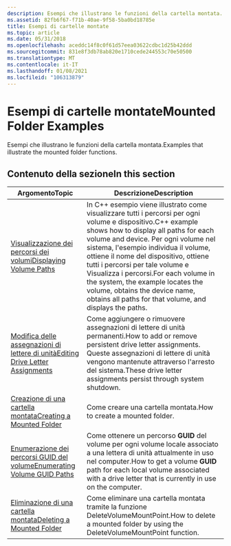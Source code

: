 ```yaml
---
description: Esempi che illustrano le funzioni della cartella montata.
ms.assetid: 82fb6f67-f71b-40ae-9f58-5ba0bd18785e
title: Esempi di cartelle montate
ms.topic: article
ms.date: 05/31/2018
ms.openlocfilehash: aceddc14f8c0f61d57eea03622cdbc1d25b42ddd
ms.sourcegitcommit: 831e8f3db78ab820e1710cede244553c70e50500
ms.translationtype: MT
ms.contentlocale: it-IT
ms.lasthandoff: 01/08/2021
ms.locfileid: "106313879"
---
```

# <a name="mounted-folder-examples"></a><span data-ttu-id="6f9a6-103">Esempi di cartelle montate</span><span class="sxs-lookup"><span data-stu-id="6f9a6-103">Mounted Folder Examples</span></span>

<span data-ttu-id="6f9a6-104">Esempi che illustrano le funzioni della cartella montata.</span><span class="sxs-lookup"><span data-stu-id="6f9a6-104">Examples that illustrate the mounted folder functions.</span></span>

## <a name="in-this-section"></a><span data-ttu-id="6f9a6-105">Contenuto della sezione</span><span class="sxs-lookup"><span data-stu-id="6f9a6-105">In this section</span></span>



| <span data-ttu-id="6f9a6-106">Argomento</span><span class="sxs-lookup"><span data-stu-id="6f9a6-106">Topic</span></span>                                                                               | <span data-ttu-id="6f9a6-107">Descrizione</span><span class="sxs-lookup"><span data-stu-id="6f9a6-107">Description</span></span>                                                                                                                                                                                                                          |
|-------------------------------------------------------------------------------------|--------------------------------------------------------------------------------------------------------------------------------------------------------------------------------------------------------------------------------------|
| [<span data-ttu-id="6f9a6-108">Visualizzazione dei percorsi dei volumi</span><span class="sxs-lookup"><span data-stu-id="6f9a6-108">Displaying Volume Paths</span></span>](displaying-volume-paths.md)<br/>                   | <span data-ttu-id="6f9a6-109">In C++ esempio viene illustrato come visualizzare tutti i percorsi per ogni volume e dispositivo.</span><span class="sxs-lookup"><span data-stu-id="6f9a6-109">C++ example shows how to display all paths for each volume and device.</span></span> <span data-ttu-id="6f9a6-110">Per ogni volume nel sistema, l'esempio individua il volume, ottiene il nome del dispositivo, ottiene tutti i percorsi per tale volume e Visualizza i percorsi.</span><span class="sxs-lookup"><span data-stu-id="6f9a6-110">For each volume in the system, the example locates the volume, obtains the device name, obtains all paths for that volume, and displays the paths.</span></span><br/> |
| [<span data-ttu-id="6f9a6-111">Modifica delle assegnazioni di lettere di unità</span><span class="sxs-lookup"><span data-stu-id="6f9a6-111">Editing Drive Letter Assignments</span></span>](editing-drive-letter-assignments.md)<br/> | <span data-ttu-id="6f9a6-112">Come aggiungere o rimuovere assegnazioni di lettere di unità permanenti.</span><span class="sxs-lookup"><span data-stu-id="6f9a6-112">How to add or remove persistent drive letter assignments.</span></span> <span data-ttu-id="6f9a6-113">Queste assegnazioni di lettere di unità vengono mantenute attraverso l'arresto del sistema.</span><span class="sxs-lookup"><span data-stu-id="6f9a6-113">These drive letter assignments persist through system shutdown.</span></span><br/>                                                                                                 |
| [<span data-ttu-id="6f9a6-114">Creazione di una cartella montata</span><span class="sxs-lookup"><span data-stu-id="6f9a6-114">Creating a Mounted Folder</span></span>](mounting-a-volume-at-a-mount-point.md)<br/>      | <span data-ttu-id="6f9a6-115">Come creare una cartella montata.</span><span class="sxs-lookup"><span data-stu-id="6f9a6-115">How to create a mounted folder.</span></span><br/>                                                                                                                                                                                           |
| [<span data-ttu-id="6f9a6-116">Enumerazione dei percorsi GUID del volume</span><span class="sxs-lookup"><span data-stu-id="6f9a6-116">Enumerating Volume GUID Paths</span></span>](enumerating-unique-volume-names.md)<br/>     | <span data-ttu-id="6f9a6-117">Come ottenere un percorso **GUID** del volume per ogni volume locale associato a una lettera di unità attualmente in uso nel computer.</span><span class="sxs-lookup"><span data-stu-id="6f9a6-117">How to get a volume **GUID** path for each local volume associated with a drive letter that is currently in use on the computer.</span></span><br/>                                                                                          |
| [<span data-ttu-id="6f9a6-118">Eliminazione di una cartella montata</span><span class="sxs-lookup"><span data-stu-id="6f9a6-118">Deleting a Mounted Folder</span></span>](unmounting-a-volume-at-a-mount-point.md)<br/>    | <span data-ttu-id="6f9a6-119">Come eliminare una cartella montata tramite la funzione DeleteVolumeMountPoint.</span><span class="sxs-lookup"><span data-stu-id="6f9a6-119">How to delete a mounted folder by using the DeleteVolumeMountPoint function.</span></span><br/>                                                                                                                                              |



 

 

 




